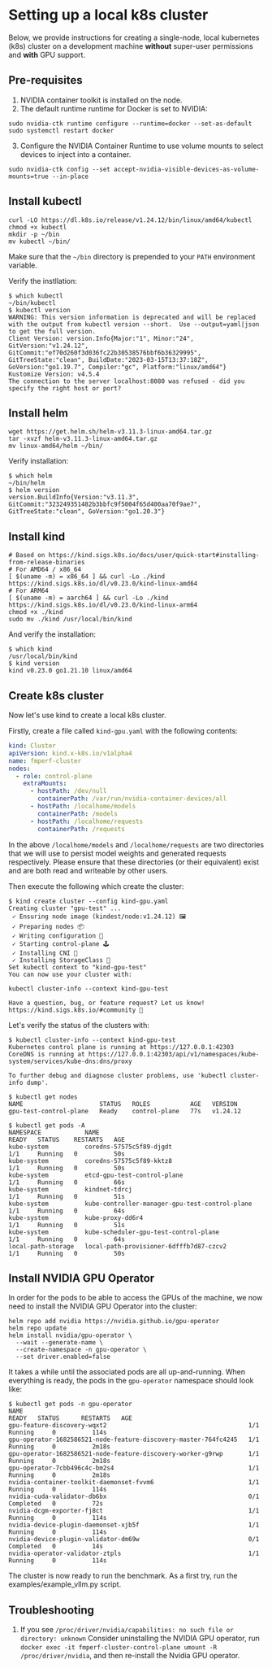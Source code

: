 # Setting up a local k8s cluster

Below, we provide instructions for creating a single-node, local kubernetes (k8s) cluster on a development machine **without** super-user permissions and **with** GPU support.

## Pre-requisites
1. NVIDIA container toolkit is installed on the node.
2. The default runtime runtime for Docker is set to NVIDIA:
```
sudo nvidia-ctk runtime configure --runtime=docker --set-as-default
sudo systemctl restart docker
```
3. Configure the NVIDIA Container Runtime to use volume mounts to select devices to inject into a container.
```
sudo nvidia-ctk config --set accept-nvidia-visible-devices-as-volume-mounts=true --in-place
```

## Install kubectl

```shell
curl -LO https://dl.k8s.io/release/v1.24.12/bin/linux/amd64/kubectl
chmod +x kubectl
mkdir -p ~/bin
mv kubectl ~/bin/
```

Make sure that the `~/bin` directory is prepended to your `PATH` environment variable.

Verify the instllation:
```shell
$ which kubectl
~/bin/kubectl
$ kubectl version
WARNING: This version information is deprecated and will be replaced with the output from kubectl version --short.  Use --output=yaml|json to get the full version.
Client Version: version.Info{Major:"1", Minor:"24", GitVersion:"v1.24.12", GitCommit:"ef70d260f3d036fc22b30538576bbf6b36329995", GitTreeState:"clean", BuildDate:"2023-03-15T13:37:18Z", GoVersion:"go1.19.7", Compiler:"gc", Platform:"linux/amd64"}
Kustomize Version: v4.5.4
The connection to the server localhost:8080 was refused - did you specify the right host or port?
```

## Install helm

```shell
wget https://get.helm.sh/helm-v3.11.3-linux-amd64.tar.gz
tar -xvzf helm-v3.11.3-linux-amd64.tar.gz
mv linux-amd64/helm ~/bin/
```

Verify installation:
```shell
$ which helm
~/bin/helm
$ helm version
version.BuildInfo{Version:"v3.11.3", GitCommit:"323249351482b3bbfc9f5004f65d400aa70f9ae7", GitTreeState:"clean", GoVersion:"go1.20.3"}
```

## Install kind

```shell
# Based on https://kind.sigs.k8s.io/docs/user/quick-start#installing-from-release-binaries
# For AMD64 / x86_64
[ $(uname -m) = x86_64 ] && curl -Lo ./kind https://kind.sigs.k8s.io/dl/v0.23.0/kind-linux-amd64
# For ARM64
[ $(uname -m) = aarch64 ] && curl -Lo ./kind https://kind.sigs.k8s.io/dl/v0.23.0/kind-linux-arm64
chmod +x ./kind
sudo mv ./kind /usr/local/bin/kind
```

And verify the installation:
```shell
$ which kind
/usr/local/bin/kind
$ kind version
kind v0.23.0 go1.21.10 linux/amd64
```

## Create k8s cluster

Now let's use kind to create a local k8s cluster.

Firstly, create a file called `kind-gpu.yaml` with the following contents:
```yaml
kind: Cluster
apiVersion: kind.x-k8s.io/v1alpha4
name: fmperf-cluster
nodes:
  - role: control-plane
    extraMounts:
      - hostPath: /dev/null
        containerPath: /var/run/nvidia-container-devices/all
      - hostPath: /localhome/models
        containerPath: /models
      - hostPath: /localhome/requests
        containerPath: /requests
```
In the above `/localhome/models` and `/localhome/requests` are two directories that we will use to persist model weights and generated requests respectively.
Please ensure that these directories (or their equivalent) exist and are both read and writeable by other users.

Then execute the following which create the cluster:
```shell
$ kind create cluster --config kind-gpu.yaml
Creating cluster "gpu-test" ...
 ✓ Ensuring node image (kindest/node:v1.24.12) 🖼
 ✓ Preparing nodes 📦
 ✓ Writing configuration 📜
 ✓ Starting control-plane 🕹️
 ✓ Installing CNI 🔌
 ✓ Installing StorageClass 💾
Set kubectl context to "kind-gpu-test"
You can now use your cluster with:

kubectl cluster-info --context kind-gpu-test

Have a question, bug, or feature request? Let us know! https://kind.sigs.k8s.io/#community 🙂
```

Let's verify the status of the clusters with:
```shell
$ kubectl cluster-info --context kind-gpu-test
Kubernetes control plane is running at https://127.0.0.1:42303
CoreDNS is running at https://127.0.0.1:42303/api/v1/namespaces/kube-system/services/kube-dns:dns/proxy

To further debug and diagnose cluster problems, use 'kubectl cluster-info dump'.
```
```shell
$ kubectl get nodes
NAME                     STATUS   ROLES           AGE   VERSION
gpu-test-control-plane   Ready    control-plane   77s   v1.24.12
```
```shell
$ kubectl get pods -A
NAMESPACE            NAME                                             READY   STATUS    RESTARTS   AGE
kube-system          coredns-57575c5f89-djgdt                         1/1     Running   0          50s
kube-system          coredns-57575c5f89-kktz8                         1/1     Running   0          50s
kube-system          etcd-gpu-test-control-plane                      1/1     Running   0          66s
kube-system          kindnet-tdrcj                                    1/1     Running   0          51s
kube-system          kube-controller-manager-gpu-test-control-plane   1/1     Running   0          64s
kube-system          kube-proxy-dd6r4                                 1/1     Running   0          51s
kube-system          kube-scheduler-gpu-test-control-plane            1/1     Running   0          64s
local-path-storage   local-path-provisioner-6dfffb7d87-czcv2          1/1     Running   0          50s
```

## Install NVIDIA GPU Operator

In order for the pods to be able to access the GPUs of the machine, we now need to install the NVIDIA GPU Operator into the cluster:

```shell
helm repo add nvidia https://nvidia.github.io/gpu-operator
helm repo update
helm install nvidia/gpu-operator \
  --wait --generate-name \
  --create-namespace -n gpu-operator \
  --set driver.enabled=false
```

It takes a while until the associated pods are all up-and-running.
When everything is ready, the pods in the `gpu-operator` namespace should look like:
```shell
$ kubectl get pods -n gpu-operator
NAME                                                              READY   STATUS      RESTARTS   AGE
gpu-feature-discovery-wqxt2                                       1/1     Running     0          114s
gpu-operator-1682586521-node-feature-discovery-master-764fc4245   1/1     Running     0          2m18s
gpu-operator-1682586521-node-feature-discovery-worker-g9rwp       1/1     Running     0          2m18s
gpu-operator-7cbb496c4c-bm2s4                                     1/1     Running     0          2m18s
nvidia-container-toolkit-daemonset-fvvm6                          1/1     Running     0          114s
nvidia-cuda-validator-db6bx                                       0/1     Completed   0          72s
nvidia-dcgm-exporter-fj8ct                                        1/1     Running     0          114s
nvidia-device-plugin-daemonset-xjb5f                              1/1     Running     0          114s
nvidia-device-plugin-validator-dm69w                              0/1     Completed   0          14s
nvidia-operator-validator-ztpls                                   1/1     Running     0          114s
```

The cluster is now ready to run the benchmark. As a first try, run the examples/example_vllm.py script.

## Troubleshooting
1. If you see `/proc/driver/nvidia/capabilities: no such file or directory: unknown`
Consider uninstalling the NVIDIA GPU operator, run `docker exec -it fmperf-cluster-control-plane umount -R /proc/driver/nvidia`, and then re-install the Nvidia GPU operator.
